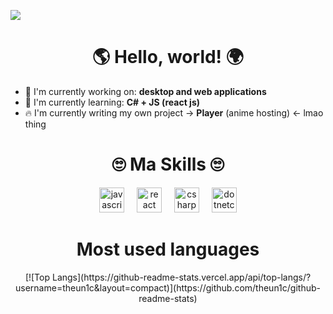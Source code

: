 ![](https://i.pinimg.com/originals/3d/2e/3e/3d2e3e5a266f05becb4fb522a962f105.jpg)


<div id="toc">
  <ul align="center" style="list-style: none">
    <summary>
      <h1>
       🌎 Hello, world! 🌍
      </h1>
    </summary>
  </ul>
</div>

- 💼 I'm currently working on: **desktop and web applications**
- 🌱 I'm currently learning: **С# + JS (react js)**
- 🔥 I'm currently writing my own project -> **Player** (anime hosting) <- lmao thing

<div id="toc">
  <ul align="center" style="list-style: none">
    <summary>
      <h1>
      🙄 Ma Skills 🙄
      </h1>
    </summary>
  </ul>
</div>
<div align="center">
  <img src="https://cdn.jsdelivr.net/gh/devicons/devicon/icons/javascript/javascript-original.svg" height="40" alt="javascript logo"  />
  <img width="12" />
  <img src="https://cdn.jsdelivr.net/gh/devicons/devicon/icons/react/react-original.svg" height="40" alt="react logo"  />
  <img width="12" />
  <img src="https://cdn.jsdelivr.net/gh/devicons/devicon/icons/csharp/csharp-original.svg" height="40" alt="csharp logo"  />
  <img width="12" />
  <img src="https://cdn.jsdelivr.net/gh/devicons/devicon/icons/dotnetcore/dotnetcore-original.svg" height="40" alt="dotnetcore logo"  />
</div>

<div id="toc">
  <ul align="center" style="list-style: none">
    <summary>
      <h1>
        Most used languages
      </h1>
    </summary>
  </ul>
</div>
<div align="center">
  [![Top Langs](https://github-readme-stats.vercel.app/api/top-langs/?username=theun1c&layout=compact)](https://github.com/theun1c/github-readme-stats)
</div>
